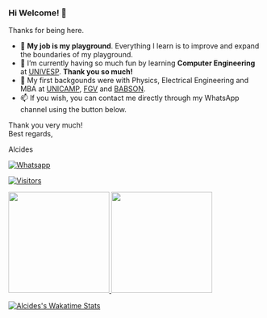 ### Hi Welcome! 👋

Thanks for being here.

- :basketball: **My job is my playground**. Everything I learn is to improve and expand the boundaries of my playground.
- 🌱 I’m currently having so much fun by learning **Computer Engineering** at [UNIVESP](https://univesp.br). **Thank you so much!**
- :evergreen_tree: My first backgounds were with Physics, Electrical Engineering and MBA at [UNICAMP](https://www.unicamp.br), [FGV](https://fgv.br) and [BABSON](https://babson.edu).
- 📫 If you wish, you can contact me directly through my WhatsApp channel using the button below.

Thank you very much!<br />
Best regards,

Alcides

[![Whatsapp](https://img.shields.io/badge/WhatsApp-25D366?style=for-the-badge&logo=whatsapp&logoColor=white)](https://wa.me/5519992407898)

[![Visitors](https://visitor-badge.glitch.me/badge?page_id=acremonezi.visitor-badge)](https://github.com/acremonezi)

<div>
  <a href="https://github.com/acremonezi">
     <img height="200em" src="https://github-readme-stats.vercel.app/api?username=acremonezi&show_icons=true&include_all_commits=true&count_private=true"/>
     <img height="200em"src="https://github-readme-stats.vercel.app/api/top-langs/?username=acremonezi&layout=compact&langs_count=10"/>
    
  </a>
</div>

[![Alcides's Wakatime Stats](https://github-readme-stats.vercel.app/api/wakatime?username=acremonezi)](https://github.com/acremonezi)
